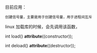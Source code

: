目前应用：

    创建信号量，主要是用于创建信号量，用于进程间互斥



linux 加载库的时候，会先调用该函数，

int load() __attribute__((constructor));

int deload() __attribute__((destructor));
